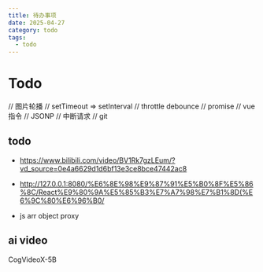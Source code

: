 ```yaml
---
title: 待办事项
date: 2025-04-27
category: todo
tags:
  - todo
---
```


# Todo

// 图片轮播
// setTimeout => setInterval
// throttle debounce
// promise
// vue 指令
// JSONP
// 中断请求
// git

## todo

- https://www.bilibili.com/video/BV1Rk7gzLEum/?vd_source=0e4a6629d1d6bf13e3ce8bce47442ac8

- http://127.0.0.1:8080/%E6%8E%98%E9%87%91%E5%B0%8F%E5%86%8C/React%E9%80%9A%E5%85%B3%E7%A7%98%E7%B1%8D(%E6%9C%80%E6%96%B0/

- js arr object proxy

## ai video

CogVideoX-5B
